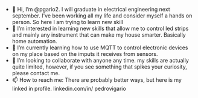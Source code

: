 - 👋 Hi, I’m @pgario2. I will graduate in electrical engineering next september. I've been working all my life and consider myself a hands on person. So here I am trying to learn new skill
- 👀 I’m interested in learning new skills that allow me to control led strips and mainly any instrument that can make my house smarter. Basically home automation.
- 🌱 I’m currently learning how to use MQTT to control electronic devices on my place based on the imputs it receives from sensors.
- 💞️ I’m looking to collaborate with anyone any time. my skills are actually quite limited, however, if you see something that spikes your curiosity, please contact me.
- 📫 How to reach me: There are probably better ways, but here is my linked in profile. linkedin.com/in/ pedrovigario

<!---
pgario2/pgario2 is a ✨ special ✨ repository because its `README.md` (this file) appears on your GitHub profile.
You can click the Preview link to take a look at your changes.
--->

